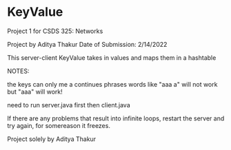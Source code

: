 # KeyValue
Project 1 for CSDS 325: Networks

Project by Aditya Thakur
Date of Submission: 2/14/2022

This server-client KeyValue takes in values and maps them in a hashtable

NOTES:

the keys can only me a continues phrases
words like "aaa a" will not work but "aaa" will work!

need to run server.java first then client.java

If there are any problems that result into infinite loops, restart the server and try again, for somereason it freezes.

Project solely by Aditya Thakur
